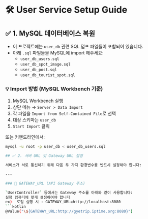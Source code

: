 # 🛠️ User Service Setup Guide

## ✅ 1. MySQL 데이터베이스 복원

- 이 프로젝트에는 `user_db` 관련 SQL 덤프 파일들이 포함되어 있습니다.
- 아래 `.sql` 파일들을 MySQL에 import 해주세요:
  - `user_db_users.sql`
  - `user_db_spot_image.sql`
  - `user_db_post.sql`
  - `user_db_tourist_spot.sql`

### 💡 Import 방법 (MySQL Workbench 기준)
1. MySQL Workbench 실행
2. 상단 메뉴 → `Server > Data Import`
3. 각 파일을 `Import from Self-Contained File`로 선택
4. 대상 스키마는 `user_db`
5. `Start Import` 클릭

또는 커맨드라인에서:
```bash
mysql -u root -p user_db < user_db_users.sql

## ✅ 2. 서버 URL 및 Gateway URL 설정

서비스가 서로 통신하기 위해 다음 두 가지 환경변수를 반드시 설정해야 합니다:

---

### 🔗 GATEWAY_URL (API Gateway 주소)

`UserController` 등에서는 Gateway 주소를 아래와 같이 사용합니다:
실행 컴퓨터에 맞게 설정하여야 합니다 
ex)  로컬 실행 시 : GATEWAY_URL=http://localhost:8080
```kotlin 
@Value("\${GATEWAY_URL:http://gyetrip.iptime.org:8080}")
